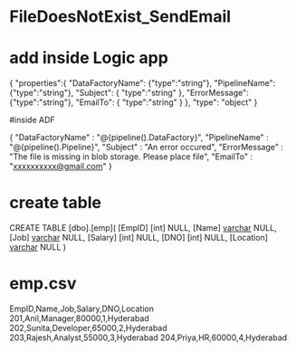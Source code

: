 # FileDoesNotExist_SendEmail

# add inside Logic app
{
    "properties":{
    "DataFactoryName": {"type":"string"},
    "PipelineName": {"type":"string"},
    "Subject": { "type":"string" },
    "ErrorMessage": {"type":"string"},
    "EmailTo": { "type":"string" } 
    }, 
    "type": "object"
}

#inside ADF 

{
  "DataFactoryName" : "@{pipeline().DataFactory}",
  "PipelineName" : "@{pipeline().Pipeline}", 
  "Subject" : "An error occured",
  "ErrorMessage" : "The file is missing in blob storage. Please place file",
  "EmailTo" : "xxxxxxxxxx@gmail.com"
}

# create table
CREATE TABLE [dbo].[emp](
	[EmpID] [int] NULL,
	[Name] [varchar](100) NULL,
	[Job] [varchar](100) NULL,
	[Salary] [int] NULL,
	[DNO] [int] NULL,
	[Location] [varchar](100) NULL
)

# emp.csv
EmpID,Name,Job,Salary,DNO,Location
201,Anil,Manager,80000,1,Hyderabad
202,Sunita,Developer,65000,2,Hyderabad
203,Rajesh,Analyst,55000,3,Hyderabad
204,Priya,HR,60000,4,Hyderabad


